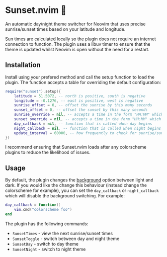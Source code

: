 # Sunset.nvim :sunrise:

An automatic day/night theme switcher for Neovim that uses precise sunrise/sunset times based on your latitude and longitude.

Sun times are calculated locally so the plugin does not require an internet connection to function. The plugin uses a libuv timer to ensure that the theme is updated whilst Neovim is open without the need for a restart.

## Installation

Install using your prefered method and call the setup function to load the plugin.
The function accepts a table for overriding the default configuration:

```lua
require("sunset").setup({
    latitude = 51.5072, -- north is positive, south is negative
    longitude = -0.1276, -- east is positive, west is negative
    sunrise_offset = 0, -- offset the sunrise by this many seconds
    sunset_offset = 0, -- offset the sunset by this many seconds
    sunrise_override = nil, -- accepts a time in the form "HH:MM" which will override the sunrise time
    sunset_override = nil, -- accepts a time in the form "HH:MM" which will override the sunset time
    day_callback = nil, -- function that is called when day begins
    night_callback = nil, -- function that is called when night begins
    update_interval = 60000, -- how frequently to check for sunrise/sunset changes in milliseconds
})
```

I recommend ensuring that Sunset.nvim loads after any colorscheme plugins to reduce the likelihood of issues.

## Usage

By default, the plugin changes the [background](https://neovim.io/doc/user/options.html#'background') option between light and dark. If you would like the change this behaviour (instead change the colorscheme for example), you can set the `day_callback` or `night_callback` which will disable the background switching. For example:

```lua
day_callback = function()
    vim.cmd("colorscheme foo")
end
```

The plugin has the following commands:
- `SunsetTimes` - view the next sunrise/sunset times
- `SunsetToggle` - switch between day and night theme
- `SunsetDay` - switch to day theme
- `SunsetNight` - switch to night theme
